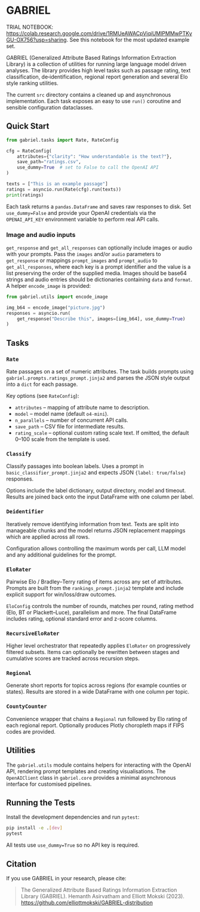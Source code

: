 # GABRIEL

TRIAL NOTEBOOK: https://colab.research.google.com/drive/1RMUeAWACpViqiUMlPMMwPTKyGU-OX756?usp=sharing. See this notebook for the most updated example set.

GABRIEL (Generalized Attribute Based Ratings Information Extraction Library) is a collection of utilities for running large language model driven analyses.  The library provides high level tasks such as passage rating, text classification, de‑identification, regional report generation and several Elo style ranking utilities.

The current `src` directory contains a cleaned up and asynchronous implementation.  Each task exposes an easy to use `run()` coroutine and sensible configuration dataclasses. 

## Quick Start

```python
from gabriel.tasks import Rate, RateConfig

cfg = RateConfig(
    attributes={"clarity": "How understandable is the text?"},
    save_path="ratings.csv",
    use_dummy=True  # set to False to call the OpenAI API
)

texts = ["This is an example passage"]
ratings = asyncio.run(Rate(cfg).run(texts))
print(ratings)
```

Each task returns a `pandas.DataFrame` and saves raw responses to disk.  Set `use_dummy=False` and provide your OpenAI credentials via the `OPENAI_API_KEY` environment variable to perform real API calls.

### Image and audio inputs

`get_response` and `get_all_responses` can optionally include images or audio with your prompts. Pass the `images` and/or `audio` parameters to `get_response` or mappings `prompt_images` and `prompt_audio` to `get_all_responses`, where each key is a prompt identifier and the value is a list preserving the order of the supplied media. Images should be base64 strings and audio entries should be dictionaries containing `data` and `format`. A helper `encode_image` is provided:

```python
from gabriel.utils import encode_image

img_b64 = encode_image("picture.jpg")
responses = asyncio.run(
    get_response("Describe this", images=[img_b64], use_dummy=True)
)
```


## Tasks

### `Rate`
Rate passages on a set of numeric attributes.  The task builds prompts using `gabriel.prompts.ratings_prompt.jinja2` and parses the JSON style output into a `dict` for each passage.

Key options (see `RateConfig`):
- `attributes` – mapping of attribute name to description.
- `model` – model name (default `o4-mini`).
- `n_parallels` – number of concurrent API calls.
- `save_path` – CSV file for intermediate results.
- `rating_scale` – optional custom rating scale text. If omitted, the default 0–100 scale from the template is used.

### `Classify`
Classify passages into boolean labels.  Uses a prompt in `basic_classifier_prompt.jinja2` and expects JSON `{label: true/false}` responses.

Options include the label dictionary, output directory, model and timeout.  Results are joined back onto the input DataFrame with one column per label.

### `Deidentifier`
Iteratively remove identifying information from text.  Texts are split into manageable chunks and the model returns JSON replacement mappings which are applied across all rows.

Configuration allows controlling the maximum words per call, LLM model and any additional guidelines for the prompt.

### `EloRater`
Pairwise Elo / Bradley–Terry rating of items across any set of attributes.  Prompts are built from the `rankings_prompt.jinja2` template and include explicit support for win/loss/draw outcomes.

`EloConfig` controls the number of rounds, matches per round, rating method (Elo, BT or Plackett–Luce), parallelism and more.  The final DataFrame includes rating, optional standard error and z-score columns.

### `RecursiveEloRater`
Higher level orchestrator that repeatedly applies `EloRater` on progressively filtered subsets.  Items can optionally be rewritten between stages and cumulative scores are tracked across recursion steps.

### `Regional`
Generate short reports for topics across regions (for example counties or states).  Results are stored in a wide DataFrame with one column per topic.

### `CountyCounter`
Convenience wrapper that chains a `Regional` run followed by Elo rating of each regional report.  Optionally produces Plotly choropleth maps if FIPS codes are provided.

## Utilities

The `gabriel.utils` module contains helpers for interacting with the OpenAI API, rendering prompt templates and creating visualisations.  The `OpenAIClient` class in `gabriel.core` provides a minimal asynchronous interface for customised pipelines.

## Running the Tests

Install the development dependencies and run `pytest`:

```bash
pip install -e .[dev]
pytest
```

All tests use `use_dummy=True` so no API key is required.

## Citation

If you use GABRIEL in your research, please cite:

> The Generalized Attribute Based Ratings Information Extraction Library (GABRIEL). Hemanth Asirvatham and Elliott Mokski (2023). <https://github.com/elliottmokski/GABRIEL-distribution>
